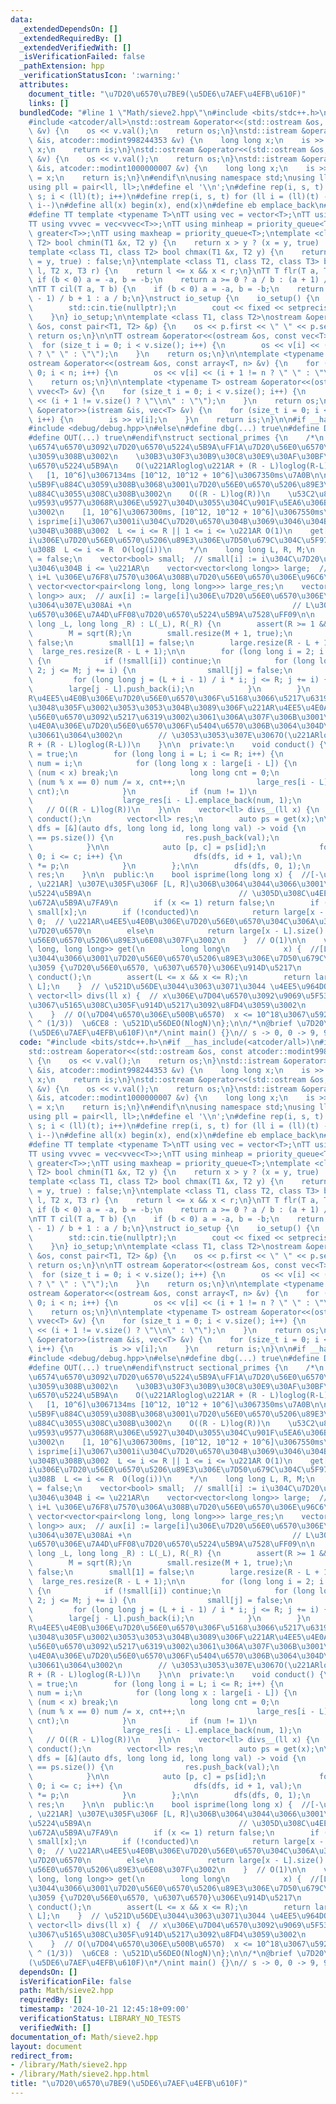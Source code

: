 ```yaml
---
data:
  _extendedDependsOn: []
  _extendedRequiredBy: []
  _extendedVerifiedWith: []
  _isVerificationFailed: false
  _pathExtension: hpp
  _verificationStatusIcon: ':warning:'
  attributes:
    document_title: "\u7D20\u6570\u7BE9(\u5DE6\u7AEF\u4EFB\u610F)"
    links: []
  bundledCode: "#line 1 \"Math/sieve2.hpp\"\n#include <bits/stdc++.h>\n#if __has_include(<atcoder/all>)\n\
    #include <atcoder/all>\nstd::ostream &operator<<(std::ostream &os, const atcoder::modint998244353\
    \ &v) {\n    os << v.val();\n    return os;\n}\nstd::istream &operator>>(std::istream\
    \ &is, atcoder::modint998244353 &v) {\n    long long x;\n    is >> x;\n    v =\
    \ x;\n    return is;\n}\nstd::ostream &operator<<(std::ostream &os, const atcoder::modint1000000007\
    \ &v) {\n    os << v.val();\n    return os;\n}\nstd::istream &operator>>(std::istream\
    \ &is, atcoder::modint1000000007 &v) {\n    long long x;\n    is >> x;\n    v\
    \ = x;\n    return is;\n}\n#endif\n\nusing namespace std;\nusing ll = long long;\n\
    using pll = pair<ll, ll>;\n#define el '\\n';\n#define rep(i, s, t) for (ll i =\
    \ s; i < (ll)(t); i++)\n#define rrep(i, s, t) for (ll i = (ll)(t) - 1; i >= (ll)(s);\
    \ i--)\n#define all(x) begin(x), end(x)\n#define eb emplace_back\n#define pb push_back\n\
    #define TT template <typename T>\nTT using vec = vector<T>;\nTT using vvec = vec<vec<T>>;\n\
    TT using vvvec = vec<vvec<T>>;\nTT using minheap = priority_queue<T, vector<T>,\
    \ greater<T>>;\nTT using maxheap = priority_queue<T>;\ntemplate <class T1, class\
    \ T2> bool chmin(T1 &x, T2 y) {\n    return x > y ? (x = y, true) : false;\n}\n\
    template <class T1, class T2> bool chmax(T1 &x, T2 y) {\n    return x < y ? (x\
    \ = y, true) : false;\n}\ntemplate <class T1, class T2, class T3> bool rng(T1\
    \ l, T2 x, T3 r) {\n    return l <= x && x < r;\n}\nTT T flr(T a, T b) {\n   \
    \ if (b < 0) a = -a, b = -b;\n    return a >= 0 ? a / b : (a + 1) / b - 1;\n}\n\
    \nTT T cil(T a, T b) {\n    if (b < 0) a = -a, b = -b;\n    return a > 0 ? (a\
    \ - 1) / b + 1 : a / b;\n}\nstruct io_setup {\n    io_setup() {\n        ios::sync_with_stdio(false);\n\
    \        std::cin.tie(nullptr);\n        cout << fixed << setprecision(15);\n\
    \    }\n} io_setup;\n\ntemplate <class T1, class T2>\nostream &operator<<(ostream\
    \ &os, const pair<T1, T2> &p) {\n    os << p.first << \" \" << p.second;\n   \
    \ return os;\n}\n\nTT ostream &operator<<(ostream &os, const vec<T> &v) {\n  \
    \  for (size_t i = 0; i < v.size(); i++) {\n        os << v[i] << (i + 1 != v.size()\
    \ ? \" \" : \"\");\n    }\n    return os;\n}\n\ntemplate <typename T, ll n>\n\
    ostream &operator<<(ostream &os, const array<T, n> &v) {\n    for (size_t i =\
    \ 0; i < n; i++) {\n        os << v[i] << (i + 1 != n ? \" \" : \"\");\n    }\n\
    \    return os;\n}\n\ntemplate <typename T> ostream &operator<<(ostream &os, const\
    \ vvec<T> &v) {\n    for (size_t i = 0; i < v.size(); i++) {\n        os << v[i]\
    \ << (i + 1 != v.size() ? \"\\n\" : \"\");\n    }\n    return os;\n}\n\nTT istream\
    \ &operator>>(istream &is, vec<T> &v) {\n    for (size_t i = 0; i < v.size();\
    \ i++) {\n        is >> v[i];\n    }\n    return is;\n}\n\n#if __has_include(<debug/debug.hpp>)\n\
    #include <debug/debug.hpp>\n#else\n#define dbg(...) true\n#define DBG(...) true\n\
    #define OUT(...) true\n#endif\nstruct sectional_primes {\n    /*\n    [L, R]\u306E\
    \u6574\u6570\u3092\u7D20\u6570\u5224\u5B9A\uFF1A\u7D20\u56E0\u6570\u5206\u89E3\
    \u3059\u308B\u3002\n    \u30B3\u30F3\u30B9\u30C8\u30E9\u30AF\u30BF\uFF1A\u7D20\
    \u6570\u5224\u5B9A\n    O(\u221ARloglog\u221AR + (R - L)loglog(R-L))\uFF1F\n \
    \   [1, 10^6]\u3067134ms [10^12, 10^12 + 10^6]\u3067350ms\u7A0B\n\n    conduct()\u3092\
    \u5B9F\u884C\u3059\u308B\u3068\u3001\u7D20\u56E0\u6570\u5206\u89E3\u304C\u5B9F\
    \u884C\u3055\u308C\u308B\u3002\n    O((R - L)log(R))\n    \u53C2\u8003 : \u533A\
    \u9593\u9577\u3068R\u306E\u5927\u304D\u3055\u304C\u901F\u5EA6\u306B\u5F71\u97FF\
    \u3002\n    [1, 10^6]\u3067300ms, [10^12, 10^12 + 10^6]\u3067550ms\u7A0B\n   \
    \ isprime[i]\u3067\u3001i\u304C\u7D20\u6570\u304B\u3069\u3046\u304B\u304C\u308F\
    \u304B\u308B\u3002  L <= i <= R || 1 <= i <= \u221AR O(1)\n    get[i]\u3067\u3001\
    i\u306E\u7D20\u56E0\u6570\u5206\u89E3\u306E\u7D50\u679C\u304C\u5F97\u3089\u308C\
    \u308B  L <= i <= R  O(log(i))\n    */\n    long long L, R, M;\n    bool conducted\
    \ = false;\n    vector<bool> small;  // small[i] := i\u304C\u7D20\u6570\u304B\u3069\
    \u3046\u304B i <= \u221AR\n    vector<vector<long long>> large;  // large[i] :=\
    \ i+L \u306E\u76F8\u7570\u306A\u308B\u7D20\u56E0\u6570\u306E\u96C6\u5408\n   \
    \ vector<vector<pair<long long, long long>>> large_res;\n    vector<vector<long\
    \ long>> aux;  // aux[i] := large[i]\u306E\u7D20\u56E0\u6570\u306E\u7A4D\u3001\
    \u3064\u307E\u308Ai +\n                                    // L\u306E\u7D20\u56E0\
    \u6570\u306E\u7A4D\uFF08\u7D20\u6570\u5224\u5B9A\u7528\uFF09\n\n    sectional_primes(long\
    \ long _L, long long _R) : L(_L), R(_R) {\n        assert(R >= 1 && L <= R);\n\
    \        M = sqrt(R);\n        small.resize(M + 1, true);\n        small[0] =\
    \ false;\n        small[1] = false;\n        large.resize(R - L + 1);\n      \
    \  large_res.resize(R - L + 1);\n\n        for (long long i = 2; i * i <= R; i++)\
    \ {\n            if (!small[i]) continue;\n            for (long long j = i *\
    \ 2; j <= M; j += i) {\n                small[j] = false;\n            }\n   \
    \         for (long long j = (L + i - 1) / i * i; j <= R; j += i) {\n        \
    \        large[j - L].push_back(i);\n            }\n        }\n        // \u221A\
    R\u4EE5\u4E0B\u306E\u7D20\u56E0\u6570\u306F\u5168\u3066\u5217\u6319\u3057\u7D42\
    \u3048\u305F\u3002\u3053\u3053\u304B\u3089\u306F\u221AR\u4EE5\u4E0A\u306E\u7D20\
    \u56E0\u6570\u3092\u5217\u6319\u3002\u3061\u306A\u307F\u306B\u3001\u221AR\u4EE5\
    \u4E0A\u306E\u7D20\u56E0\u6570\u306F\u5404\u6570\u306B\u3064\u304D\u6700\u5927\
    \u30661\u3064\u3002\n        // \u3053\u3053\u307E\u3067O(\u221ARloglog\u221A\
    R + (R - L)loglog(R-L))\n    }\n\n  private:\n    void conduct() {\n        conducted\
    \ = true;\n        for (long long i = L; i <= R; i++) {\n            long long\
    \ num = i;\n            for (long long x : large[i - L]) {\n                if\
    \ (num < x) break;\n                long long cnt = 0;\n                while\
    \ (num % x == 0) num /= x, cnt++;\n                large_res[i - L].emplace_back(x,\
    \ cnt);\n            }\n            if (num != 1)\n                large[i - L].push_back(num),\n\
    \                    large_res[i - L].emplace_back(num, 1);\n        }\n     \
    \   // O((R - L)log(R))\n    }\n\n    vector<ll> divs__(ll x) {\n        if (!conducted)\
    \ conduct();\n        vector<ll> res;\n        auto ps = get(x);\n\n        auto\
    \ dfs = [&](auto dfs, long long id, long long val) -> void {\n            if (id\
    \ == ps.size()) {\n                res.push_back(val);\n                return;\n\
    \            }\n\n            auto [p, c] = ps[id];\n            for (int i =\
    \ 0; i <= c; i++) {\n                dfs(dfs, id + 1, val);\n                val\
    \ *= p;\n            }\n        };\n\n        dfs(dfs, 0, 1);\n        return\
    \ res;\n    }\n\n  public:\n    bool isprime(long long x) {  //[-\u7121\u9650\
    , \u221AR] \u307E\u305F\u306F [L, R]\u306B\u3064\u3044\u3066\u3001\u7D20\u6570\
    \u5224\u5B9A\n                                 // \u305D\u308C\u4EE5\u5916\u306F\
    \u672A\u5B9A\u7FA9\n        if (x <= 1) return false;\n        if (x <= M) return\
    \ small[x];\n        if (!conducted)\n            return large[x - L].size() ==\
    \ 0;  // \u221AR\u4EE5\u4E0B\u306E\u7D20\u56E0\u6570\u304C\u306A\u3044\u21D4x\u304C\
    \u7D20\u6570\n        else\n            return large[x - L].size() == 1;  // \u7D20\
    \u56E0\u6570\u5206\u89E3\u6E08\u307F\u3002\n    }  // O(1)\n\n    vector<pair<long\
    \ long, long long>> get(\n        long long\n            x) {  //[L, R]\u306B\u3064\
    \u3044\u3066\u3001\u7D20\u56E0\u6570\u5206\u89E3\u306E\u7D50\u679C\u3092\u8FD4\
    \u3059 {\u7D20\u56E0\u6570, \u6307\u6570}\u306E\u914D\u5217\n        if (!conducted)\
    \ conduct();\n        assert(L <= x && x <= R);\n        return large_res[x -\
    \ L];\n    }  // \u521D\u56DE\u3044\u3063\u3071\u3044 \u4EE5\u964DO(1)\n\n   \
    \ vector<ll> divs(ll x) {  // x\u306E\u7D04\u6570\u3092\u9069\u5F53\u306A\u9806\
    \u3067\u5165\u308C\u305F\u914D\u5217\u3092\u8FD4\u3059\u3002\n        return divs__(x);\n\
    \    }  // O(\u7D04\u6570\u306E\u500B\u6570)  x <= 10^18\u3067\u5927\u51E1 O(x\
    \ ^ (1/3))  \u6CE8 : \u521D\u56DEO(NlogN)\n};\n\n/*\n@brief \u7D20\u6570\u7BE9\
    (\u5DE6\u7AEF\u4EFB\u610F)\n*/\nint main() {}\n// s -> 0, 0 -> 9, 9 -> t, 1\n"
  code: "#include <bits/stdc++.h>\n#if __has_include(<atcoder/all>)\n#include <atcoder/all>\n\
    std::ostream &operator<<(std::ostream &os, const atcoder::modint998244353 &v)\
    \ {\n    os << v.val();\n    return os;\n}\nstd::istream &operator>>(std::istream\
    \ &is, atcoder::modint998244353 &v) {\n    long long x;\n    is >> x;\n    v =\
    \ x;\n    return is;\n}\nstd::ostream &operator<<(std::ostream &os, const atcoder::modint1000000007\
    \ &v) {\n    os << v.val();\n    return os;\n}\nstd::istream &operator>>(std::istream\
    \ &is, atcoder::modint1000000007 &v) {\n    long long x;\n    is >> x;\n    v\
    \ = x;\n    return is;\n}\n#endif\n\nusing namespace std;\nusing ll = long long;\n\
    using pll = pair<ll, ll>;\n#define el '\\n';\n#define rep(i, s, t) for (ll i =\
    \ s; i < (ll)(t); i++)\n#define rrep(i, s, t) for (ll i = (ll)(t) - 1; i >= (ll)(s);\
    \ i--)\n#define all(x) begin(x), end(x)\n#define eb emplace_back\n#define pb push_back\n\
    #define TT template <typename T>\nTT using vec = vector<T>;\nTT using vvec = vec<vec<T>>;\n\
    TT using vvvec = vec<vvec<T>>;\nTT using minheap = priority_queue<T, vector<T>,\
    \ greater<T>>;\nTT using maxheap = priority_queue<T>;\ntemplate <class T1, class\
    \ T2> bool chmin(T1 &x, T2 y) {\n    return x > y ? (x = y, true) : false;\n}\n\
    template <class T1, class T2> bool chmax(T1 &x, T2 y) {\n    return x < y ? (x\
    \ = y, true) : false;\n}\ntemplate <class T1, class T2, class T3> bool rng(T1\
    \ l, T2 x, T3 r) {\n    return l <= x && x < r;\n}\nTT T flr(T a, T b) {\n   \
    \ if (b < 0) a = -a, b = -b;\n    return a >= 0 ? a / b : (a + 1) / b - 1;\n}\n\
    \nTT T cil(T a, T b) {\n    if (b < 0) a = -a, b = -b;\n    return a > 0 ? (a\
    \ - 1) / b + 1 : a / b;\n}\nstruct io_setup {\n    io_setup() {\n        ios::sync_with_stdio(false);\n\
    \        std::cin.tie(nullptr);\n        cout << fixed << setprecision(15);\n\
    \    }\n} io_setup;\n\ntemplate <class T1, class T2>\nostream &operator<<(ostream\
    \ &os, const pair<T1, T2> &p) {\n    os << p.first << \" \" << p.second;\n   \
    \ return os;\n}\n\nTT ostream &operator<<(ostream &os, const vec<T> &v) {\n  \
    \  for (size_t i = 0; i < v.size(); i++) {\n        os << v[i] << (i + 1 != v.size()\
    \ ? \" \" : \"\");\n    }\n    return os;\n}\n\ntemplate <typename T, ll n>\n\
    ostream &operator<<(ostream &os, const array<T, n> &v) {\n    for (size_t i =\
    \ 0; i < n; i++) {\n        os << v[i] << (i + 1 != n ? \" \" : \"\");\n    }\n\
    \    return os;\n}\n\ntemplate <typename T> ostream &operator<<(ostream &os, const\
    \ vvec<T> &v) {\n    for (size_t i = 0; i < v.size(); i++) {\n        os << v[i]\
    \ << (i + 1 != v.size() ? \"\\n\" : \"\");\n    }\n    return os;\n}\n\nTT istream\
    \ &operator>>(istream &is, vec<T> &v) {\n    for (size_t i = 0; i < v.size();\
    \ i++) {\n        is >> v[i];\n    }\n    return is;\n}\n\n#if __has_include(<debug/debug.hpp>)\n\
    #include <debug/debug.hpp>\n#else\n#define dbg(...) true\n#define DBG(...) true\n\
    #define OUT(...) true\n#endif\nstruct sectional_primes {\n    /*\n    [L, R]\u306E\
    \u6574\u6570\u3092\u7D20\u6570\u5224\u5B9A\uFF1A\u7D20\u56E0\u6570\u5206\u89E3\
    \u3059\u308B\u3002\n    \u30B3\u30F3\u30B9\u30C8\u30E9\u30AF\u30BF\uFF1A\u7D20\
    \u6570\u5224\u5B9A\n    O(\u221ARloglog\u221AR + (R - L)loglog(R-L))\uFF1F\n \
    \   [1, 10^6]\u3067134ms [10^12, 10^12 + 10^6]\u3067350ms\u7A0B\n\n    conduct()\u3092\
    \u5B9F\u884C\u3059\u308B\u3068\u3001\u7D20\u56E0\u6570\u5206\u89E3\u304C\u5B9F\
    \u884C\u3055\u308C\u308B\u3002\n    O((R - L)log(R))\n    \u53C2\u8003 : \u533A\
    \u9593\u9577\u3068R\u306E\u5927\u304D\u3055\u304C\u901F\u5EA6\u306B\u5F71\u97FF\
    \u3002\n    [1, 10^6]\u3067300ms, [10^12, 10^12 + 10^6]\u3067550ms\u7A0B\n   \
    \ isprime[i]\u3067\u3001i\u304C\u7D20\u6570\u304B\u3069\u3046\u304B\u304C\u308F\
    \u304B\u308B\u3002  L <= i <= R || 1 <= i <= \u221AR O(1)\n    get[i]\u3067\u3001\
    i\u306E\u7D20\u56E0\u6570\u5206\u89E3\u306E\u7D50\u679C\u304C\u5F97\u3089\u308C\
    \u308B  L <= i <= R  O(log(i))\n    */\n    long long L, R, M;\n    bool conducted\
    \ = false;\n    vector<bool> small;  // small[i] := i\u304C\u7D20\u6570\u304B\u3069\
    \u3046\u304B i <= \u221AR\n    vector<vector<long long>> large;  // large[i] :=\
    \ i+L \u306E\u76F8\u7570\u306A\u308B\u7D20\u56E0\u6570\u306E\u96C6\u5408\n   \
    \ vector<vector<pair<long long, long long>>> large_res;\n    vector<vector<long\
    \ long>> aux;  // aux[i] := large[i]\u306E\u7D20\u56E0\u6570\u306E\u7A4D\u3001\
    \u3064\u307E\u308Ai +\n                                    // L\u306E\u7D20\u56E0\
    \u6570\u306E\u7A4D\uFF08\u7D20\u6570\u5224\u5B9A\u7528\uFF09\n\n    sectional_primes(long\
    \ long _L, long long _R) : L(_L), R(_R) {\n        assert(R >= 1 && L <= R);\n\
    \        M = sqrt(R);\n        small.resize(M + 1, true);\n        small[0] =\
    \ false;\n        small[1] = false;\n        large.resize(R - L + 1);\n      \
    \  large_res.resize(R - L + 1);\n\n        for (long long i = 2; i * i <= R; i++)\
    \ {\n            if (!small[i]) continue;\n            for (long long j = i *\
    \ 2; j <= M; j += i) {\n                small[j] = false;\n            }\n   \
    \         for (long long j = (L + i - 1) / i * i; j <= R; j += i) {\n        \
    \        large[j - L].push_back(i);\n            }\n        }\n        // \u221A\
    R\u4EE5\u4E0B\u306E\u7D20\u56E0\u6570\u306F\u5168\u3066\u5217\u6319\u3057\u7D42\
    \u3048\u305F\u3002\u3053\u3053\u304B\u3089\u306F\u221AR\u4EE5\u4E0A\u306E\u7D20\
    \u56E0\u6570\u3092\u5217\u6319\u3002\u3061\u306A\u307F\u306B\u3001\u221AR\u4EE5\
    \u4E0A\u306E\u7D20\u56E0\u6570\u306F\u5404\u6570\u306B\u3064\u304D\u6700\u5927\
    \u30661\u3064\u3002\n        // \u3053\u3053\u307E\u3067O(\u221ARloglog\u221A\
    R + (R - L)loglog(R-L))\n    }\n\n  private:\n    void conduct() {\n        conducted\
    \ = true;\n        for (long long i = L; i <= R; i++) {\n            long long\
    \ num = i;\n            for (long long x : large[i - L]) {\n                if\
    \ (num < x) break;\n                long long cnt = 0;\n                while\
    \ (num % x == 0) num /= x, cnt++;\n                large_res[i - L].emplace_back(x,\
    \ cnt);\n            }\n            if (num != 1)\n                large[i - L].push_back(num),\n\
    \                    large_res[i - L].emplace_back(num, 1);\n        }\n     \
    \   // O((R - L)log(R))\n    }\n\n    vector<ll> divs__(ll x) {\n        if (!conducted)\
    \ conduct();\n        vector<ll> res;\n        auto ps = get(x);\n\n        auto\
    \ dfs = [&](auto dfs, long long id, long long val) -> void {\n            if (id\
    \ == ps.size()) {\n                res.push_back(val);\n                return;\n\
    \            }\n\n            auto [p, c] = ps[id];\n            for (int i =\
    \ 0; i <= c; i++) {\n                dfs(dfs, id + 1, val);\n                val\
    \ *= p;\n            }\n        };\n\n        dfs(dfs, 0, 1);\n        return\
    \ res;\n    }\n\n  public:\n    bool isprime(long long x) {  //[-\u7121\u9650\
    , \u221AR] \u307E\u305F\u306F [L, R]\u306B\u3064\u3044\u3066\u3001\u7D20\u6570\
    \u5224\u5B9A\n                                 // \u305D\u308C\u4EE5\u5916\u306F\
    \u672A\u5B9A\u7FA9\n        if (x <= 1) return false;\n        if (x <= M) return\
    \ small[x];\n        if (!conducted)\n            return large[x - L].size() ==\
    \ 0;  // \u221AR\u4EE5\u4E0B\u306E\u7D20\u56E0\u6570\u304C\u306A\u3044\u21D4x\u304C\
    \u7D20\u6570\n        else\n            return large[x - L].size() == 1;  // \u7D20\
    \u56E0\u6570\u5206\u89E3\u6E08\u307F\u3002\n    }  // O(1)\n\n    vector<pair<long\
    \ long, long long>> get(\n        long long\n            x) {  //[L, R]\u306B\u3064\
    \u3044\u3066\u3001\u7D20\u56E0\u6570\u5206\u89E3\u306E\u7D50\u679C\u3092\u8FD4\
    \u3059 {\u7D20\u56E0\u6570, \u6307\u6570}\u306E\u914D\u5217\n        if (!conducted)\
    \ conduct();\n        assert(L <= x && x <= R);\n        return large_res[x -\
    \ L];\n    }  // \u521D\u56DE\u3044\u3063\u3071\u3044 \u4EE5\u964DO(1)\n\n   \
    \ vector<ll> divs(ll x) {  // x\u306E\u7D04\u6570\u3092\u9069\u5F53\u306A\u9806\
    \u3067\u5165\u308C\u305F\u914D\u5217\u3092\u8FD4\u3059\u3002\n        return divs__(x);\n\
    \    }  // O(\u7D04\u6570\u306E\u500B\u6570)  x <= 10^18\u3067\u5927\u51E1 O(x\
    \ ^ (1/3))  \u6CE8 : \u521D\u56DEO(NlogN)\n};\n\n/*\n@brief \u7D20\u6570\u7BE9\
    (\u5DE6\u7AEF\u4EFB\u610F)\n*/\nint main() {}\n// s -> 0, 0 -> 9, 9 -> t, 1"
  dependsOn: []
  isVerificationFile: false
  path: Math/sieve2.hpp
  requiredBy: []
  timestamp: '2024-10-21 12:45:18+09:00'
  verificationStatus: LIBRARY_NO_TESTS
  verifiedWith: []
documentation_of: Math/sieve2.hpp
layout: document
redirect_from:
- /library/Math/sieve2.hpp
- /library/Math/sieve2.hpp.html
title: "\u7D20\u6570\u7BE9(\u5DE6\u7AEF\u4EFB\u610F)"
---
```

